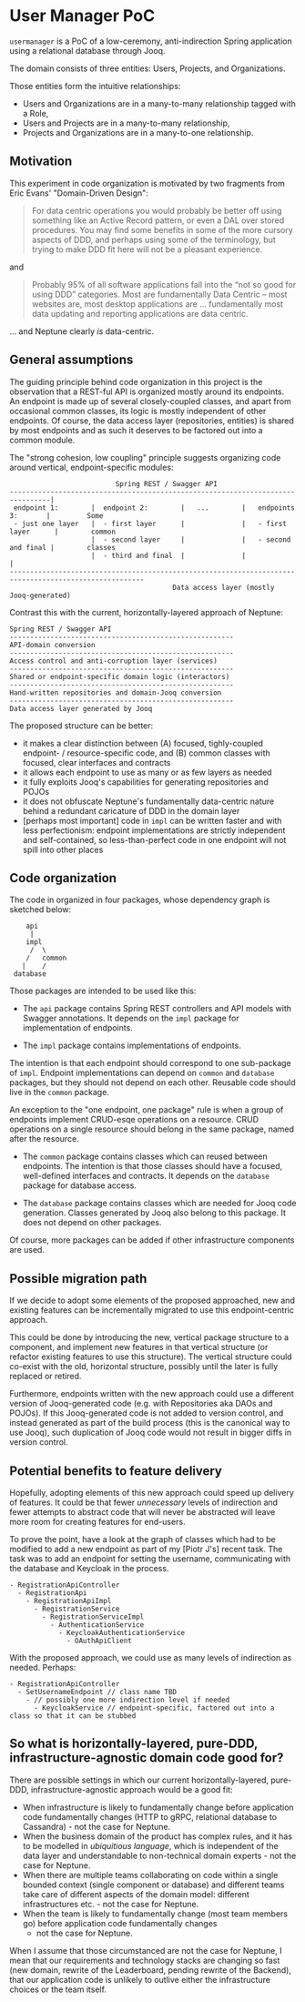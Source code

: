 # User Manager PoC

`usermanager` is a PoC of a low-ceremony, anti-indirection Spring application using a relational
database through Jooq.

The domain consists of three entities: Users, Projects, and Organizations.

Those entities form the intuitive relationships:
- Users and Organizations are in a many-to-many relationship tagged with a Role,
- Users and Projects are in a many-to-many relationship,
- Projects and Organizations are in a many-to-one relationship.

## Motivation

This experiment in code organization is motivated by two fragments from Eric Evans' "Domain-Driven Design":

> For data centric operations you would probably be better off using something like an Active Record pattern, or even
 a DAL over stored procedures. You may find some benefits in some of the more cursory aspects of DDD, and perhaps using some of the terminology, but trying to make DDD fit here will not be a pleasant experience.

and

> Probably 95% of all software applications fall into the “not so good for using DDD” categories. Most are
 fundamentally Data Centric – most websites are, most desktop applications are … fundamentally most data updating and reporting applications are data centric.

... and Neptune clearly *is* data-centric. 

## General assumptions

The guiding principle behind code organization in this project is the observation that a REST-ful API is organized
mostly around its endpoints. An endpoint is made up of several closely-coupled classes, and apart from occasional
common classes, its logic is mostly independent of other endpoints. Of course, the data access layer
(repositories, entities) is shared by most endpoints and as such it deserves to be factored out into a common module.

The "strong cohesion, low coupling" principle suggests organizing code around vertical, endpoint-specific modules:

```
                          Spring REST / Swagger API
--------------------------------------------------------------------------------|
 endpoint 1:        |  endpoint 2:        |   ...        |   endpoints 3:       |         Some
 - just one layer   |  - first layer      |              |   - first layer      |        common
                    |  - second layer     |              |   - second and final |        classes
                    |  - third and final  |              |                      |
-------------------------------------------------------------------------------------------------------
                                        Data access layer (mostly Jooq-generated)
```

Contrast this with the current, horizontally-layered approach of Neptune:

```
Spring REST / Swagger API
-------------------------------------------------------
API-domain conversion
-------------------------------------------------------
Access control and anti-corruption layer (services)
-------------------------------------------------------
Shared or endpoint-specific domain logic (interactors)
-------------------------------------------------------
Hand-written repositories and domain-Jooq conversion
-------------------------------------------------------
Data access layer generated by Jooq
```

The proposed structure can be better:
* it makes a clear distinction between (A) focused, tighly-coupled endpoint- / resource-specific code,
   and (B) common classes with focused, clear interfaces and contracts
* it allows each endpoint to use as many or as few layers as needed
* it fully exploits Jooq's capabilities for generating repositories and POJOs
* it does not obfuscate Neptune's fundamentally data-centric nature behind a redundant caricature of DDD
   in the domain layer
* [perhaps most important] code in `impl` can be written faster and with less perfectionism: endpoint implementations
   are strictly independent and self-contained, so less-than-perfect code in one endpoint will not spill into other
    places 

## Code organization

The code in organized in four packages, whose dependency graph is sketched below:

```
    api
     |
    impl
     /  \
    /   common
   |    /
 database    
```

Those packages are intended to be used like this:

* The `api` package contains Spring REST controllers and API models with Swagger annotations.
It depends on the `impl` package for implementation of endpoints.

* The `impl` package contains implementations of endpoints.

The intention is that each endpoint should correspond to one sub-package of `impl`.
Endpoint implementations can depend on `common` and `database` packages, but they
should not depend on each other. Reusable code should live in the `common` package.

An exception to the "one endpoint, one package" rule is when a group of endpoints implement
CRUD-esqe operations on a resource. CRUD operations on a single resource should belong
in the same package, named after the resource.

* The `common` package contains classes which can reused between endpoints. The intention is that
those classes should have a focused, well-defined interfaces and contracts.
It depends on the `database` package for database access.

* The `database` package contains classes which are needed for Jooq code generation.
Classes generated by Jooq also belong to this package. It does not depend on other packages.

Of course, more packages can be added if other infrastructure components are used.

## Possible migration path

If we decide to adopt some elements of the proposed approached, new and existing features can be
incrementally migrated to use this endpoint-centric approach.

This could be done by introducing the new, vertical package structure to a component, and implement new features
in that vertical structure (or refactor existing features to use this structure). The vertical structure could
co-exist with the old, horizontal structure, possibly until the later is fully replaced or retired.

Furthermore, endpoints written with the new approach could use a different version of Jooq-generated code
(e.g. with Repositories aka DAOs and POJOs). If this Jooq-generated code is not added to version control, and instead
generated as part of the build process (this is the canonical way to use Jooq), such duplication of Jooq code
would not result in bigger diffs in version control.

## Potential benefits to feature delivery

Hopefully, adopting elements of this new approach could speed up delivery of features. It could be that fewer
*unnecessary* levels of indirection and fewer attempts to abstract code that will never be abstracted will leave more
room for creating features for end-users.

To prove the point, have a look at the graph of classes which had to be modified to add a new endpoint as part of
my [Piotr J's] recent task. The task was to add an endpoint for setting the username, communicating with the database
and Keycloak in the process.

```
- RegistrationApiController
  - RegistrationApi
    - RegistrationApiImpl
      - RegistrationService
        - RegistrationServiceImpl
          - AuthenticationService
            - KeycloakAuthenticationService
              - OAuthApiClient
```  

With the proposed approach, we could use as many levels of indirection as needed. Perhaps:

```
- RegistrationApiController
  - SetUsernameEndpoint // class name TBD
    - // possibly one more indirection level if needed
      - KeycloakService // endpoint-specific, factored out into a class so that it can be stubbed
```

## So what is horizontally-layered, pure-DDD, infrastructure-agnostic domain code good for?

There are possible settings in which our current horizontally-layered, pure-DDD, infrastructure-agnostic approach
would be a good fit:

* When infrastructure is likely to fundamentally change before application code fundamentally changes (HTTP to gRPC,
   relational database to Cassandra) - not the case for Neptune.
* When the business domain of the product has complex rules, and it has to be modelled in *ubiquitious language*,
   which is independent of the data layer and understandable to non-technical domain experts - not the case for
   Neptune.
* When there are multiple teams collaborating on code within a single bounded context (single component or database)
   and different teams take care of different aspects of the domain model: different infrastructures etc. - not the
    case for Neptune.
* When the team is likely to fundamentally change (most team members go) before application code fundamentally changes
   - not the case for Neptune.
   
When I assume that those circumstanced are not the case for Neptune, I mean that our requirements and technology stacks
are changing so fast (new domain, rewrite of the Leaderboard, pending rewrite of the Backend), that our application
code is unlikely to outlive either the infrastructure choices or the team itself.

